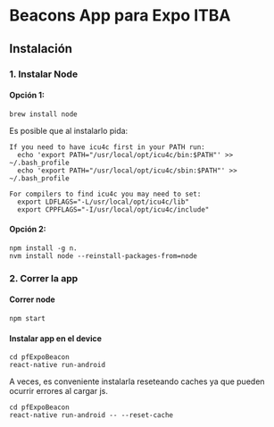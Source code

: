 # Beacons App para Expo ITBA

## Instalación

### 1. Instalar Node

#### Opción 1:

```
brew install node
```

Es posible que al instalarlo pida:

```
If you need to have icu4c first in your PATH run:
  echo 'export PATH="/usr/local/opt/icu4c/bin:$PATH"' >> ~/.bash_profile
  echo 'export PATH="/usr/local/opt/icu4c/sbin:$PATH"' >> ~/.bash_profile

For compilers to find icu4c you may need to set:
  export LDFLAGS="-L/usr/local/opt/icu4c/lib"
  export CPPFLAGS="-I/usr/local/opt/icu4c/include"
```

#### Opción 2:

```
npm install -g n.
nvm install node --reinstall-packages-from=node
```

### 2. Correr la app

#### Correr node

```
npm start
```

#### Instalar app en el device

```
cd pfExpoBeacon
react-native run-android
```

A veces, es conveniente instalarla reseteando caches ya que pueden ocurrir errores al cargar js.

```
cd pfExpoBeacon
react-native run-android -- --reset-cache
```



